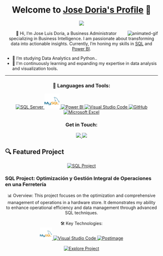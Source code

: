 <p align="center">
  <h1 align="center">Welcome to <a href="https://github.com/Josedoria93">Jose Doria's Profile</a> 👋</h1>
  <p align="center">
    <a href="https://github.com/DenverCoder1/readme-typing-svg">
      <img src="https://readme-typing-svg.herokuapp.com?font=IBM+Plex+Sans&color=F72EE2&size=25&lines=Welcome+to+my+GitHub+Profile!;Business+Administrator+specialized+in+Business+Intelligence;Currently+learning+SQL+and+Power+BI" />
    </a>
  </p>
</p>

<p align="center">
  <img align="right" src="https://media.giphy.com/media/M9gbBd9nbDrOTu1Mqx/giphy.gif" alt="animated-gif">
</p>
<p align="center">
 👋 Hi, I’m Jose Luis Doria, a Business Administrator specializing in Business Intelligence. I am passionate about transforming data into actionable insights. Currently, I’m honing my skills in <a href="https://www.microsoft.com/en-us/sql-server" target="_blank">SQL</a> and <a href="https://powerbi.microsoft.com/" target="_blank">Power BI</a>.
</p>
<ul>
  <li>🎒 I’m studying  Data Analytics and Python..</li>
  <li>🌱 I'm continuously learning and expanding my expertise in data analysis and visualization tools.</li>
</ul>

<hr>

<h3 align="center"> 
🤖 Languages and Tools:</h3>
<p align="center">
  <a href="https://www.microsoft.com/en-us/sql-server" target="_blank">
    <img src="https://www.svgrepo.com/show/303229/microsoft-sql-server-logo.svg" alt="SQL Server" width="50" height="50"/>
  </a>
  <a href="https://www.mysql.com/" target="_blank">
    <img src="https://raw.githubusercontent.com/devicons/devicon/master/icons/mysql/mysql-original-wordmark.svg" alt="MySQL" width="50" height="50"/>
  </a>
  <a href="https://powerbi.microsoft.com/en-us/" target="_blank">
    <img src="https://d11wkw82a69pyn.cloudfront.net/wm-reply/siteassets/images/power%20bi.png" alt="Power BI" width="43" height="40"/>
  </a>
   <a href="https://code.visualstudio.com/" target="_blank">
      <img src="https://img.icons8.com/color/48/000000/visual-studio-code-2019.png" alt="Visual Studio Code" width="30" height="30"/>
    </a>
  <a href="https://github.com/" target="_blank">
    <img src="https://img.shields.io/badge/GitHub-181717?style=for-the-badge&logo=github&logoColor=white" alt="GitHub" width="60" height="40"/>
  </a>
 <a href="https://www.microsoft.com/en-us/microsoft-365/excel" target="_blank">
    <img src="https://img.shields.io/badge/Microsoft_Excel-217346?style=for-the-badge&logo=microsoft-excel&logoColor=white" alt="Microsoft Excel"/>
  </a>
</p>

<h3 align="center">Get in Touch:</h3>
<p align="center">
  <a href="https://www.linkedin.com/in/jose-luis-doria-petro-75b78a211/" target="_blank">
    <img src="https://img.shields.io/badge/linkedin-%230077B5.svg?&style=for-the-badge&logo=linkedin&logoColor=white" height=35>
  </a>
  <a href="mailto:joseluisdoria7@gmail.com">
    <img src="https://img.shields.io/badge/Gmail-333333?style=for-the-badge&logo=gmail&logoColor=red" height=35>
  </a>
</p>

## 🔍 Featured Project

<p align="center">
  <a href="https://github.com/Josedoria93/sql_project" target="_blank">
    <img src="https://img.shields.io/badge/SQL_Project-007ACC?style=for-the-badge&logo=github&logoColor=white" alt="SQL Project"/>
  </a>
</p>

### SQL Project: Optimización y Gestión Integral de Operaciones en una Ferretería

<p align="center">
  📊 Overview: This project focuses on the optimization and comprehensive management of operations in a hardware store. It demonstrates my ability to enhance operational efficiency and data management through advanced SQL techniques.
  <br><br>
  🛠️ Key Technologies:
  <br>
  <a href="https://www.mysql.com/" target="_blank">
    <img src="https://raw.githubusercontent.com/devicons/devicon/master/icons/mysql/mysql-original-wordmark.svg" alt="MySQL" width="40" height="40"/>
  </a>
  <a href="https://code.visualstudio.com/" target="_blank">
    <img src="https://img.icons8.com/color/48/000000/visual-studio-code-2019.png" alt="Visual Studio Code" width="40" height="40"/>
  </a>
  <a href="https://postimages.org/" target="_blank">
    <img src="https://postimg.cc/4g39sGRJ" alt="Postimage" width="40" height="40"/>
  </a>
  <br><br>
  <a href="https://github.com/Josedoria93/sql_project" target="_blank">
    <img src="https://img.shields.io/badge/Explore%20Project-Click%20Here-brightgreen?style=flat&logo=github" alt="Explore Project"/>
  </a>
</p>












